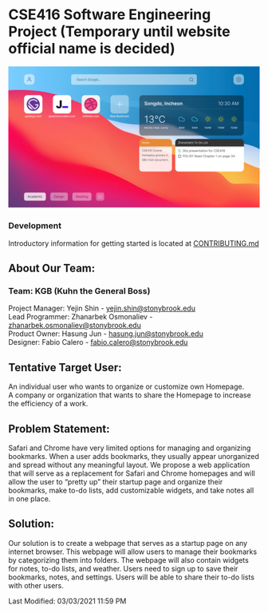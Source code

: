 # CSE416 Software Engineering Project (Temporary until website official name is decided)

![Figma Prototype](src/images/figma-prototype.jpg?raw=true)

### Development

Introductory information for getting started is located at [CONTRIBUTING.md](CONTRIBUTING.md)

## About Our Team:

### Team: KGB (Kuhn the General Boss)

Project Manager: Yejin Shin - yejin.shin@stonybrook.edu <br />
Lead Programmer: Zhanarbek Osmonaliev - zhanarbek.osmonaliev@stonybrook.edu <br />
Product Owner: Hasung Jun - hasung.jun@stonybrook.edu <br />
Designer: Fabio Calero - fabio.calero@stonybrook.edu <br />

## Tentative Target User:

An individual user who wants to organize or customize own Homepage. <br />
A company or organization that wants to share the Homepage to increase the efficiency of a work. 

## Problem Statement:

Safari and Chrome have very limited options for managing and organizing bookmarks. When a user adds bookmarks, they usually appear unorganized and spread without any meaningful layout. We propose a web application that will serve as a replacement for Safari and Chrome homepages and will allow the user to “pretty up” their startup page and organize their bookmarks, make to-do lists, add customizable widgets, and take notes all in one place.

## Solution:

Our solution is to create a webpage that serves as a startup page on any internet browser. This webpage will allow users to manage their bookmarks by categorizing them into folders. The webpage will also contain widgets for notes, to-do lists, and weather. Users need to sign up to save their bookmarks, notes, and settings. Users will be able to share their to-do lists with other users.

Last Modified: 03/03/2021 11:59 PM

